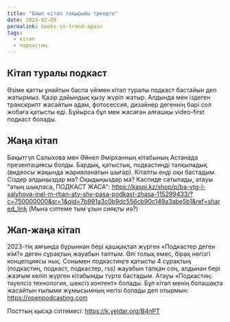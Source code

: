 ```yaml
---
title: "Биыл кітап тақырыбы трендте"
date: 2024-02-09
permalink: books-in-trend-again
tags:
  - кітап
  - подкастиң
---
```


## Кітап туралы подкаст

Өзіме қатты ұнайтын баспа үйімен кітап туралы подкаст бастайын деп жатырмыз. Қазір дайындық қызу жүріп жатыр. Алдында мен іздеген транскрипт жасайтын адам, фотосессия, дизайнер дегеннің бәрі сол жобаға қатысты еді. Бұйырса бұл мен жасаған алғашқы video-first подкаст болады.

## Жаңа кітап

Бақытгүл Салыхова мен Әйнел Әмірханның кітабының Астанада презентациясы болды. Бардық, қатыстық, подкастиңді талқыладық (видеосы жақында жарияланатын шығар). Кітапты енді оқи бастадым. Сіздер алдыңыздар ма? Оқыдыңыздар ма? Каспиде сатылады, атауы "атың шықпаса, ПОДКАСТ ЖАСА": https://kaspi.kz/shop/p/ba-ytg-l-salyhova-inel-m-rhan-aty-shy-pasa-podkast-zhasa-115299433/?c=750000000&sr=1&qid=7b991a3c0b9dc556cb90c149a3abe5b1&ref=shared_link (Мына сілтеме тым ұзын сияқты иә?)

## Жап-жаңа кітап

2023-тің аяғында бұрыннан бері қашқақтап жүрген «Подкастер деген кім?» деген сұрақтың жауабын таптым. Әлі толық емес, бірақ негізгі концепциясы нық. Сонымен подкастиңге қатысты 4 сұрақтың (подкастиң, подкаст, подкастер, rss) жауабын тапқан соң, алдынан бері жазғым келіп жүрген кітабымды түрте бастадым. Атауы «Подкастиң: тәуелсіз технология, шексіз контент» болады. Бұл кітап менің болашақта жасайтын ғылыми жұмысымның негізі болады деп отырмын: https://openpodcasting.com

Посттың қысқа сілтемесі: https://k.yeldar.org/B4nPT
